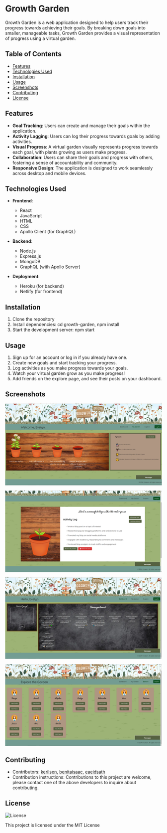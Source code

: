 # Growth Garden

Growth Garden is a web application designed to help users track their progress towards achieving their goals. By breaking down goals into smaller, manageable tasks, Growth Garden provides a visual representation of progress using a virtual garden.

## Table of Contents

- [Features](#features)
- [Technologies Used](#technologies-used)
- [Installation](#installation)
- [Usage](#usage)
- [Screenshots](#screenshots)
- [Contributing](#contributing)
- [License](#license)

## Features

- **Goal Tracking**: Users can create and manage their goals within the application.
- **Activity Logging**: Users can log their progress towards goals by adding activities.
- **Visual Progress**: A virtual garden visually represents progress towards each goal, with plants growing as users make progress.
- **Collaboration**: Users can share their goals and progress with others, fostering a sense of accountability and community.
- **Responsive Design**: The application is designed to work seamlessly across desktop and mobile devices.

## Technologies Used

- **Frontend**:
  - React
  - JavaScript
  - HTML
  - CSS
  - Apollo Client (for GraphQL)

- **Backend**:
  - Node.js
  - Express.js
  - MongoDB
  - GraphQL (with Apollo Server)

- **Deployment**:
  - Heroku (for backend)
  - Netlify (for frontend)

## Installation

1. Clone the repository
2. Install dependencies: cd growth-garden, npm install
3. Start the development server: npm start

## Usage

1. Sign up for an account or log in if you already have one.
2. Create new goals and start tracking your progress.
3. Log activities as you make progress towards your goals.
4. Watch your virtual garden grow as you make progress!
5. Add friends on the explore page, and see their posts on your dashboard.

## Screenshots

![MyGarden page](/client/public/screenshots/mygarden.jpg)

![Example goal](/client/public/screenshots/examplegoal.png)

![Dashboard page](/client/public/screenshots/dashboard.jpg)

![Explore page](/client/public/screenshots/explore.png)

## Contributing

- Contributors: [kerilsen](https://github.com/kerilsen), [benitaisaac](https://github.com/benitaisaac), [eaeidsath](https://github.com/eaeidsath)
- Contribution instructions: Contributions to this project are welcome, please contact one of the above developers to inquire about contributing.

## License

![License](https://img.shields.io/badge/License-MIT-yellow.svg)

This project is licensed under the MIT License 